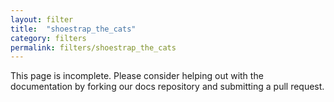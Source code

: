 ```yaml
---
layout: filter
title:  "shoestrap_the_cats"
category: filters
permalink: filters/shoestrap_the_cats
---
```


This page is incomplete. Please consider helping out with the documentation by forking our docs repository and submitting a pull request.